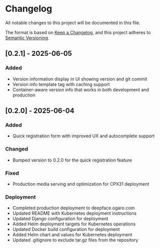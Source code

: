# Changelog

All notable changes to this project will be documented in this file.

The format is based on [Keep a Changelog](https://keepachangelog.com/en/1.0.0/),
and this project adheres to [Semantic Versioning](https://semver.org/spec/v2.0.0.html).

## [0.2.1] - 2025-06-05

### Added
- Version information display in UI showing version and git commit
- Version info template tag with caching support
- Container-aware version info that works in both development and production

## [0.2.0] - 2025-06-04

### Added
- Quick registration form with improved UX and autocomplete support

### Changed
- Bumped version to 0.2.0 for the quick registration feature

### Fixed
- Production media serving and optimization for CPX31 deployment

### Deployment
- Completed production deployment to deepface.ogaro.com
- Updated README with Kubernetes deployment instructions
- Updated Django configuration for deployment
- Added Helm deployment targets for Kubernetes operations
- Updated Docker build configuration for deployment
- Added Helm chart and values for Kubernetes deployment
- Updated .gitignore to exclude tar.gz files from the repository 